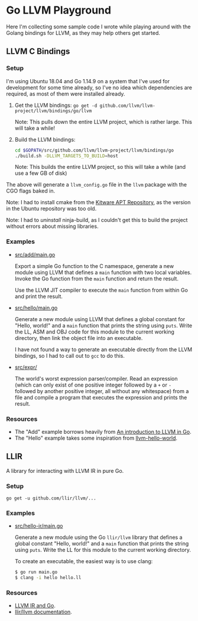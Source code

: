 # Go LLVM Playground

Here I'm collecting some sample code I wrote while playing around with the Golang bindings for
LLVM, as they may help others get started.

## LLVM C Bindings

### Setup

I'm using Ubuntu 18.04 and Go 1.14.9 on a system that I've used for development for some time
already, so I've no idea which dependencies are required, as most of them were installed already.

1. Get the LLVM bindings:
   `go get -d github.com/llvm/llvm-project/llvm/bindings/go/llvm`

   Note: This pulls down the entire LLVM project, which is rather large. This will take a while!

2. Build the LLVM bindings:
   ```bash
   cd $GOPATH/src/github.com/llvm/llvm-project/llvm/bindings/go
   ./build.sh -DLLVM_TARGETS_TO_BUILD=host
   ```

   Note: This builds the entire LLVM project, so this will take a while (and use a few GB of disk)

The above will generate a `llvm_config.go` file in the `llvm` package with the CGO flags baked in.

Note: I had to install cmake from the [Kitware APT Repository](https://apt.kitware.com), as the
version in the Ubuntu repository was too old.

Note: I had to *uninstall* ninja-build, as I couldn't get this to build the project without errors
about missing libraries.

### Examples

- [src/add/main.go](src/add/main.go)

  Export a simple Go function to the C namespace, generate a new module using LLVM that defines
  a `main` function with two local variables. Invoke the Go function from the `main` function and
  return the result.

  Use the LLVM JIT compiler to execute the `main` function from within Go and print the result.

- [src/hello/main.go](src/hello/main.go)

  Generate a new module using LLVM that defines a global constant for "Hello, world!" and a
  `main` function that prints the string using `puts`. Write the LL, ASM and OBJ code for this
  module to the current working directory, then link the object file into an executable.

  I have not found a way to generate an executable directly from the LLVM bindings, so I had to
  call out to `gcc` to do this.

- [src/expr/](src/expr/)

  The world's worst expression parser/compiler. Read an expression (which can only exist of one
  positive integer followed by a `+` or `-` followed by another positive integer, all without any
  whitespace) from a file and compile a program that executes the expression and prints the result.

### Resources

- The "Add" example borrows heavily from [An introduction to LLVM in Go](https://felixangell.com/blogs/an-introduction-to-llvm-in-go).
- The "Hello" example takes some inspiration from [llvm-hello-world](https://github.com/dfellis/llvm-hello-world).

## LLIR

A library for interacting with LLVM IR in pure Go.

### Setup

`go get -u github.com/llir/llvm/...`

### Examples

- [src/hello-ir/main.go](src/hello-ir/main.go)

  Generate a new module using the Go `llir/llvm` library that defines a global constant
  "Hello, world!" and a `main` function that prints the string using `puts`. Write the LL for
  this module to the current working directory.

  To create an executable, the easiest way is to use clang:

  ```bash
  $ go run main.go
  $ clang -i hello hello.ll
  ```

### Resources

- [LLVM IR and Go](https://blog.gopheracademy.com/advent-2018/llvm-ir-and-go/).
- [llir/llvm documentation](https://llir.github.io/document/).
